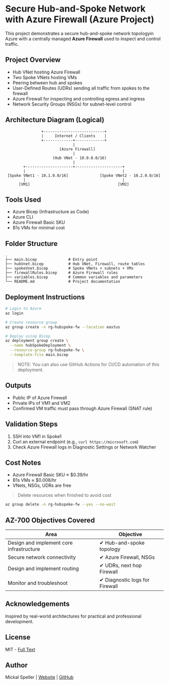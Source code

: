# Secure Hub-and-Spoke Network with Azure Firewall (Azure Project)

This project demonstrates a secure hub-and-spoke network topologyin Azure with a centrally managed **Azure Firewall** used to inspect and control traffic. 

## Project Overview

- Hub VNet hosting Azure Firewall
- Two Spoke VNets hosting VMs
- Peering between hub and spokes
- User-Defined Routes (UDRs) sending all traffic from spokes to the firewall
- Azure Firewall for inspecting and controlling egress and ingress
- Network Security Groups (NSGs) for subnet-level control


## Architecture Diagram (Logical)
```
                +---------------------------+
                |     Internet / Clients    |
                +-------------+-------------+
                              |
                        [Azure Firewall]
                              |
                     (Hub VNet - 10.0.0.0/16)
                              |
        +---------------------+---------------------+
        |                                           |
 [Spoke VNet1 - 10.1.0.0/16]              [Spoke VNet2 - 10.2.0.0/16]
        |                                           |
      [VM1]                                       [VM2]
```


## Tools Used

- Azure Bicep (Infrastructure as Code)
- Azure CLI
- Azure Firewall Basic SKU
- B1s VMs for minimal cost


## Folder Structure

```
.
├── main.bicep              # Entry point
├── hubVnet.bicep           # Hub VNet, Firewall, route tables
├── spokeVnet.bicep         # Spoke VNets + subnets + VMs
├── firewallRules.bicep     # Azure Firewall rules
├── variables.bicep         # Common variables and parameters
└── README.md               # Project documentation
```


## Deployment Instructions

```bash
# Login to Azure
az login

# Create resource group
az group create -n rg-hubspoke-fw --location eastus

# Deploy using Bicep
az deployment group create \
  --name hubSpokeDeployment \
  --resource-group rg-hubspoke-fw \
  --template-file main.bicep
```

> NOTE: You can also use GitHub Actions for CI/CD automation of this deployment.


## Outputs
- Public IP of Azure Firewall
- Private IPs of VM1 and VM2
- Confirmed VM traffic must pass through Azure Firewall (SNAT rule)


## Validation Steps

1. SSH into VM1 in Spoke1
2. Curl an external endpoint (e.g., `curl https://microsoft.com`)
3. Check Azure Firewall logs in Diagnostic Settings or Network Watcher


## Cost Notes
- Azure Firewall Basic SKU ≈ $0.39/hr
- B1s VMs ≈ $0.008/hr
- VNets, NSGs, UDRs are free

> Delete resources when finished to avoid cost

```bash
az group delete -n rg-hubspoke-fw --yes --no-wait
```


## AZ-700 Objectives Covered

| Area | Objective |
|------|-----------|
| Design and implement core infrastructure | ✔ Hub-and-spoke topology |
| Secure network connectivity | ✔ Azure Firewall, NSGs |
| Design and implement routing | ✔ UDRs, next hop Firewall |
| Monitor and troubleshoot | ✔ Diagnostic logs for Firewall |


## Acknowledgements

Inspired by real-world architectures for practical and professional development.


## License
MIT - [Full Text](https://opensource.org/licenses/MIT)


## Author
Mickal Speller | [Website](https:www.mickalspeller.com) | [GitHub](https://github.com/yourgithub)
